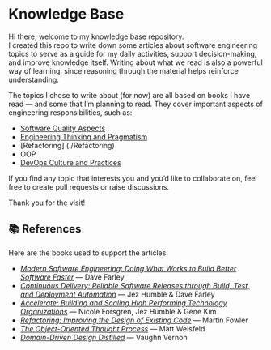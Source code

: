 # Knowledge Base

Hi there, welcome to my knowledge base repository.  
I created this repo to write down some articles about software engineering topics to serve as a guide for my daily activities, support decision-making, and improve knowledge itself. Writing about what we read is also a powerful way of learning, since reasoning through the material helps reinforce understanding.  

The topics I chose to write about (for now) are all based on books I have read — and some that I’m planning to read. They cover important aspects of engineering responsibilities, such as:  

- [Software Quality Aspects](./QualityAspects/)
- [Engineering Thinking and Pragmatism](./SoftwareEngineering)   
- [Refactoring] (./Refactoring)  
- OOP  
- [DevOps Culture and Practices](./DevOps/)  

If you find any topic that interests you and you’d like to collaborate on, feel free to create pull requests or raise discussions.  

Thank you for the visit! 

## 📚 References

Here are the books used to support the articles:  

- [*Modern Software Engineering: Doing What Works to Build Better Software Faster*](https://www.oreilly.com/library/view/modern-software-engineering/9780137314942/) — Dave Farley  
- [*Continuous Delivery: Reliable Software Releases through Build, Test, and Deployment Automation*](https://www.amazon.com/dp/0321601912?tag=contindelive-20) — Jez Humble & Dave Farley  
- [*Accelerate: Building and Scaling High Performing Technology Organizations*](https://www.oreilly.com/library/view/accelerate/9781457191435/) — Nicole Forsgren, Jez Humble & Gene Kim  
- [*Refactoring: Improving the Design of Existing Code*](https://martinfowler.com/books/refactoring.html) — Martin Fowler  
- [*The Object-Oriented Thought Process*](https://www.oreilly.com/library/view/the-object-oriented-thought/9780135182130/) — Matt Weisfeld  
- [*Domain-Driven Design Distilled*](https://www.oreilly.com/library/view/domain-driven-design-distilled/9780134434964/) — Vaughn Vernon  
